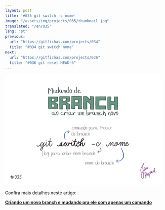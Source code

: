 ```yaml
---
layout: post
title: '#035 git switch -c nome'
image: "/assets/img/projects/035/thumbnail.jpg"
translated: "/en/035"
lang: "pt"
previous:
  url: "https://gitfichas.com/projects/034"
  title: "#034 git switch nome"
next:
  url: "https://gitfichas.com/projects/036"
  title: "#036 git reset HEAD~3"
---
```


<img alt="Como criar um novo branch e já trocar para esse novo branch com o comando git switch -c nome" src="/assets/img/projects/035/full.jpg">

Confira mais detalhes neste artigo:

<a href="https://jtemporal.com/criando-um-novo-branch-e-mudando-pra-ele-com-um-comando/">
  <strong>Criando um novo branch e mudando pra ele com apenas um comando</strong>
</a>